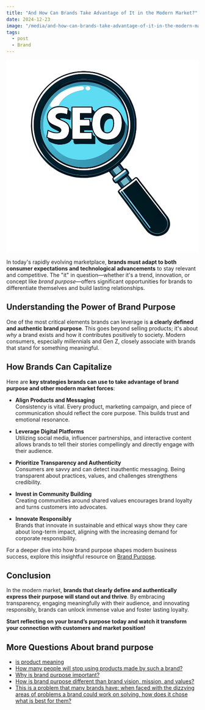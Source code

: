 ```yaml
---
title: "And How Can Brands Take Advantage of It in the Modern Market?"
date: 2024-12-23
image: "/media/and-how-can-brands-take-advantage-of-it-in-the-modern-market.webp"
tags:
  - post
  - Brand
---
```


![And How Can Brands Take Advantage of It in the Modern Market?](/media/and-how-can-brands-take-advantage-of-it-in-the-modern-market.webp)

In today's rapidly evolving marketplace, **brands must adapt to both consumer expectations and technological advancements** to stay relevant and competitive. The "it" in question—whether it's a trend, innovation, or concept like *brand purpose*—offers significant opportunities for brands to differentiate themselves and build lasting relationships.

## Understanding the Power of Brand Purpose

One of the most critical elements brands can leverage is **a clearly defined and authentic brand purpose**. This goes beyond selling products; it's about *why* a brand exists and how it contributes positively to society. Modern consumers, especially millennials and Gen Z, closely associate with brands that stand for something meaningful.

## How Brands Can Capitalize

Here are **key strategies brands can use to take advantage of brand purpose and other modern market forces**:

- **Align Products and Messaging**  
  Consistency is vital. Every product, marketing campaign, and piece of communication should reflect the core purpose. This builds trust and emotional resonance.

- **Leverage Digital Platforms**  
  Utilizing social media, influencer partnerships, and interactive content allows brands to tell their stories compellingly and directly engage with their audience.

- **Prioritize Transparency and Authenticity**  
  Consumers are savvy and can detect inauthentic messaging. Being transparent about practices, values, and challenges strengthens credibility.

- **Invest in Community Building**  
  Creating communities around shared values encourages brand loyalty and turns customers into advocates.

- **Innovate Responsibly**  
  Brands that innovate in sustainable and ethical ways show they care about long-term impact, aligning with the increasing demand for corporate responsibility.

For a deeper dive into how brand purpose shapes modern business success, explore this insightful resource on [Brand Purpose](https://supertotallyawesome.com/posts/brand-purpose).

## Conclusion

In the modern market, **brands that clearly define and authentically express their purpose will stand out and thrive**. By embracing transparency, engaging meaningfully with their audience, and innovating responsibly, brands can unlock immense value and foster lasting loyalty.

**Start reflecting on your brand’s purpose today and watch it transform your connection with customers and market position!**

## More Questions About brand purpose

- [is product meaning](/posts/is-product-meaning)
- [How many people will stop using products made by such a brand?](/posts/how-many-people-will-stop-using-products-made-by-s)
- [Why is brand purpose important?](/posts/why-is-brand-purpose-important)
- [How is brand purpose different than brand vision, mission, and values?](/posts/how-is-brand-purpose-different-than-brand-vision-m)
- [This is a problem that many brands have: when faced with the dizzying areas of problems a brand could work on solving, how does it chose what is best for them?](/posts/this-is-a-problem-that-many-brands-have-when-faced)
